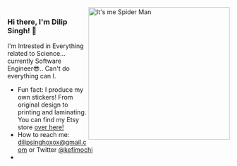 <img align="right" src="https://github.com/dilipxp/dilipxp/spidy.png" alt="It's me Spider Man" width=320px height=300px />

### Hi there, I'm Dilip Singh! 👋

I'm Intrested in Everything related to Science... currently Software Engineer😎.. Can't do everything can I.

-   Fun fact: I produce my own stickers! From original design to printing and laminating. You can find my Etsy store [over here!](https://www.etsy.com/shop/KefiStore)
-   How to reach me: dilipsinghoxox@gmail.com or Twitter [@kefimochi](https://twitter.com/dilipxp)
-   
